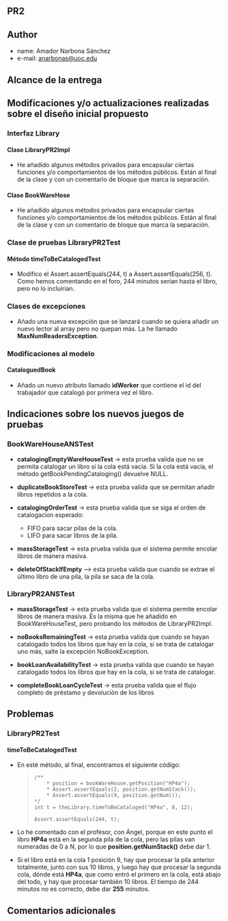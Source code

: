 ## PR2

## Author
- name: Amador Narbona Sánchez
- e-mail: anarbonas@uoc.edu

## Alcance de la entrega

## Modificaciones y/o actualizaciones realizadas sobre el diseño inicial propuesto

### Interfaz Library

#### Clase LibraryPR2Impl
- He añadido algunos métodos privados para encapsular ciertas funciones y/o comportamientos de los métodos públicos. Están al final de la clase y con un comentario de bloque que marca la separación.

#### Clase BookWareHose
- He añadido algunos métodos privados para encapsular ciertas funciones y/o comportamientos de los métodos públicos. Están al final de la clase y con un comentario de bloque que marca la separación.

### Clase de pruebas LibraryPR2Test

#### Método timeToBeCatalogedTest
- Modifico el Assert.assertEquals(244, t) a Assert.assertEquals(256, t). Como hemos comentando en el foro, 244 minutos serían hasta el libro, pero no lo incluirían.

### Clases de excepciones

- Añado una nueva excepción que se lanzará cuando se quiera añadir un nuevo lector al array pero no quepan más. La he llamado **MaxNumReadersException**.

### Modificaciones al modelo

#### CataloguedBook

- Añado un nuevo atributo llamado **idWorker** que contiene el id del trabajador que catalogó por primera vez el libro.

## Indicaciones sobre los nuevos juegos de pruebas

### BookWareHouseANSTest
- **catalogingEmptyWareHouseTest** -> esta prueba valida que no se permita catalogar un libro si la cola está vacía. Si la cola está vacía, el método getBookPendingCataloging() devuelve NULL.

- **duplicateBookStoreTest** -> esta prueba valida que se permitan añadir libros repetidos a la cola.

- **catalogingOrderTest** -> esta prueba valida que se siga el orden de catalogacion esperado:
  - FIFO para sacar pilas de la cola.
  - LIFO para sacar libros de la pila.

- **massStorageTest** -> esta prueba valida que el sistema permite encolar libros de manera masiva.

- **deleteOfStackIfEmpty** --> esta prueba valida que cuando se extrae el último libro de una pila, la pila se saca de la cola.

### LibraryPR2ANSTest
- **massStorageTest** -> esta prueba valida que el sistema permite encolar libros de manera masiva. Es la misma que he añadido en BookWareHouseTest, pero probando los métodos de LibraryPR2Impl.

- **noBooksRemainingTest** -> esta prueba valida que cuando se hayan catalogado todos los libros que hay en la cola, si se trata de catalogar uno más, salte la excepción NoBookException.

- **bookLoanAvailabilityTest** -> esta prueba valida que cuando se hayan catalogado todos los libros que hay en la cola, si se trata de catalogar.

- **completeBookLoanCycleTest** -> esta prueba valida que el flujo completo de préstamo y devolución de los libros

## Problemas

### LibraryPR2Test

#### timeToBeCatalogedTest
- En esté método, al final, encontramos el siguiente código:

  >     /**
  >     	* position = bookWareHouse.getPosition("HP4a");
  >     	* Assert.assertEquals(2, position.getNumStack());
  >     	* Assert.assertEquals(9, position.getNum());
  >     */
  >     int t = theLibrary.timeToBeCataloged("HP4a", 8, 12);  
  >       
  >     Assert.assertEquals(244, t);

- Lo he comentado con el profesor, con Ángel, porque en este punto el libro **HP4a** está en la segunda pila de la cola, pero las pilas van numeradas de 0 a N, por lo que **position.getNumStack()** debe dar 1.
- Si el libro está en la cola 1 posición 9, hay que procesar la pila anterior totalmente, junto con sus 10 libros, y luego hay que procesar la segunda cola, dónde está **HP4a**, que como entró el primero en la cola, está abajo del todo, y hay que procesar también 10 libros. El tiempo de 244 minutos no es correcto, debe dar **255** minutos.

## Comentarios adicionales  
